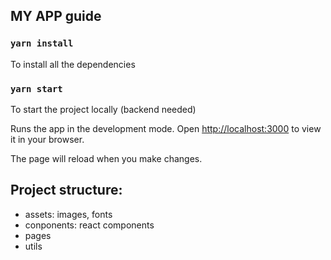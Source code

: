 ## MY APP guide

### `yarn install`

To install all the dependencies

### `yarn start`

To start the project locally (backend needed)

Runs the app in the development mode.
Open [http://localhost:3000](http://localhost:3000) to view it in your browser.

The page will reload when you make changes.



## Project structure:

- assets: images, fonts
- conponents: react components
- pages
- utils
